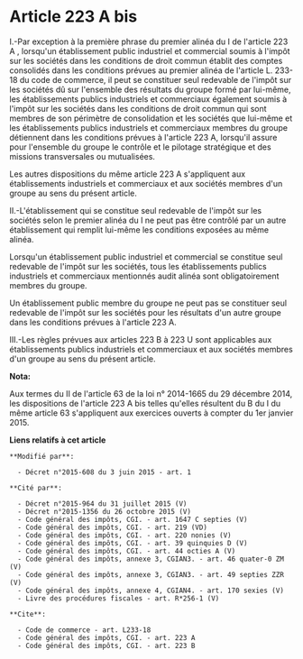 # Article 223 A bis

I.-Par exception à la première phrase du premier alinéa du I de l'article 223 A , lorsqu'un établissement public industriel
et commercial soumis à l'impôt sur les sociétés dans les conditions de droit commun établit des comptes consolidés dans les
conditions prévues au premier alinéa de l'article L. 233-18 du code de commerce, il peut se constituer seul redevable de
l'impôt sur les sociétés dû sur l'ensemble des résultats du groupe formé par lui-même, les établissements publics industriels
et commerciaux également soumis à l'impôt sur les sociétés dans les conditions de droit commun qui sont membres de son
périmètre de consolidation et les sociétés que lui-même et les établissements publics industriels et commerciaux membres du
groupe détiennent dans les conditions prévues à l'article 223 A, lorsqu'il assure pour l'ensemble du groupe le contrôle et le
pilotage stratégique et des missions transversales ou mutualisées. 

Les autres dispositions du même article 223 A s'appliquent aux établissements industriels et commerciaux et aux sociétés
membres d'un groupe au sens du présent article. 

II.-L'établissement qui se constitue seul redevable de l'impôt sur les sociétés selon le premier alinéa du I ne peut pas être
contrôlé par un autre établissement qui remplit lui-même les conditions exposées au même alinéa. 

Lorsqu'un établissement public industriel et commercial se constitue seul redevable de l'impôt sur les sociétés, tous les
établissements publics industriels et commerciaux mentionnés audit alinéa sont obligatoirement membres du groupe. 

Un établissement public membre du groupe ne peut pas se constituer seul redevable de l'impôt sur les sociétés pour les
résultats d'un autre groupe dans les conditions prévues à l'article 223 A. 

III.-Les règles prévues aux articles 223 B à 223 U sont applicables aux établissements publics industriels et commerciaux et
aux sociétés membres d'un groupe au sens du présent article.

**Nota:**

Aux termes du II de l'article 63 de la loi n° 2014-1665 du 29 décembre 2014, les dispositions de l'article 223 A bis telles
qu'elles résultent du B du I du même article 63 s'appliquent aux exercices ouverts à compter du 1er janvier 2015.

**Liens relatifs à cet article**

	**Modifié par**:

	  - Décret n°2015-608 du 3 juin 2015 - art. 1

	**Cité par**:

	  - Décret n°2015-964 du 31 juillet 2015 (V)
	  - Décret n°2015-1356 du 26 octobre 2015 (V)
	  - Code général des impôts, CGI. - art. 1647 C septies (V)
	  - Code général des impôts, CGI. - art. 219 (VD)
	  - Code général des impôts, CGI. - art. 220 nonies (V)
	  - Code général des impôts, CGI. - art. 39 quinquies D (V)
	  - Code général des impôts, CGI. - art. 44 octies A (V)
	  - Code général des impôts, annexe 3, CGIAN3. - art. 46 quater-0 ZM (V)
	  - Code général des impôts, annexe 3, CGIAN3. - art. 49 septies ZZR (V)
	  - Code général des impôts, annexe 4, CGIAN4. - art. 170 sexies (V)
	  - Livre des procédures fiscales - art. R*256-1 (V)

	**Cite**:

	  - Code de commerce - art. L233-18
	  - Code général des impôts, CGI. - art. 223 A
	  - Code général des impôts, CGI. - art. 223 B
